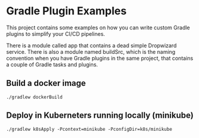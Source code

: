 # Gradle Plugin Examples

This project contains some examples on how you can write custom Gradle plugins to simplify your CI/CD pipelines.

There is a module called app that contains a dead simple Dropwizard service. There is also a module named buildSrc,
which is the naming convention when you have Gradle plugins in the same project, that contains a couple of Gradle
tasks and plugins.

## Build a docker image
```
./gradlew dockerBuild
```

## Deploy in Kuberneters running locally (minikube)

```
./gradlew k8sApply -Pcontext=minikube -PconfigDir=k8s/minikube
```